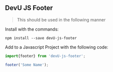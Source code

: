 ## DevU JS Footer

> This should be used in the following manner

Install with the commands:

```
npm install --save devU-js-footer
```

Add to a Javascript Project with the following code:

```javascript
import{footer} from 'devU-js-footer';

footer('Some Name');
```